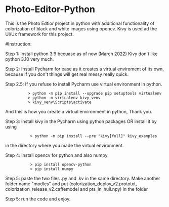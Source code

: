 # Photo-Editor-Python
This is the Photo Edtior project in python with additional functionality of colorization of black and white images using opencv. Kivy is used ad the Ui/Ux framework for this project.


#Instruction:

Step 1: Install python 3.9 becuase as of now (March 2022) Kivy don't like python 3.10 very much.

Step 2: Install Pycharm for ease as it creates a virtual enviroment of its own, because if you don't things will get real messy really quick.

Step 2.5: If you refuse to install Pycharm use virtual environment in python.

              > python -m pip install --upgrade pip setuptools virtualenv
              > python -m virtualenv kivy_venv
              > kivy_venv\Scripts\activate
              
   And this is how you create a virtual environment in python, Thank you.
              
Step 3: install kivy in the Pycharm using python packages OR install it by using

               > python -m pip install --pre "kivy[full]" kivy_examples
   in the directory where you made the virtual environment.

Step 4: install opencv for python and also numpy

               > pip install opencv-python
               > pip install numpy
               
Step 5: paste the two files .py and .kv in the same directory. Make another folder name "modles" and put
        (colorization_deploy_v2.prototxt, colorization_release_v2.caffemodel and pts_in_hull.npy) in the folder

Step 5: run the code and enjoy.
